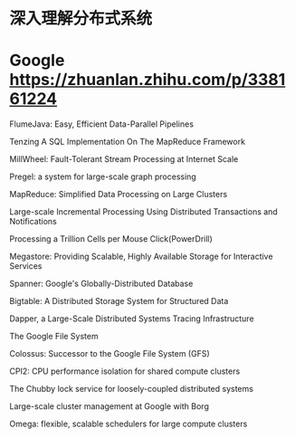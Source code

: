 # 深入理解分布式系统
















# Google https://zhuanlan.zhihu.com/p/338161224

FlumeJava: Easy, Efficient Data-Parallel Pipelines

Tenzing A SQL Implementation On The MapReduce Framework

MillWheel: Fault-Tolerant Stream Processing at Internet Scale

Pregel: a system for large-scale graph processing 

MapReduce: Simplified Data Processing on Large Clusters

Large-scale Incremental Processing Using Distributed Transactions and Notifications

Processing a Trillion Cells per Mouse Click(PowerDrill)

Megastore: Providing Scalable, Highly Available Storage for Interactive Services

Spanner: Google's Globally-Distributed Database

Bigtable: A Distributed Storage System for Structured Data

Dapper, a Large-Scale Distributed Systems Tracing Infrastructure

The Google File System

Colossus: Successor to the Google File System (GFS)

CPI2: CPU performance isolation for shared compute clusters

The Chubby lock service for loosely-coupled distributed systems

Large-scale cluster management at Google with Borg

Omega: flexible, scalable schedulers for large compute clusters

